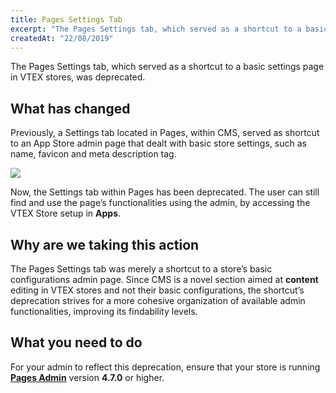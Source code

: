 ```yaml
---
title: Pages Settings Tab 
excerpt: "The Pages Settings tab, which served as a shortcut to a basic settings page in VTEX stores, was deprecated."
createdAt: "22/08/2019"
---
```


The Pages Settings tab, which served as a shortcut to a basic settings page in VTEX stores, was deprecated.

## What has changed

Previously, a Settings tab located in Pages, within CMS, served as shortcut to an App Store admin page that dealt with basic store settings, such as name, favicon and meta description tag.

![](https://user-images.githubusercontent.com/52087100/63537366-f0556e00-c4eb-11e9-81fb-060d2e168d1b.png)

Now, the Settings tab within Pages has been deprecated. The user can still find and use the page’s functionalities using the admin, by accessing the VTEX Store setup in __Apps__.

## Why are we taking this action

The Pages Settings tab was merely a shortcut to a store’s basic configurations admin page. Since CMS is a novel section aimed at __content__ editing in VTEX stores and not their basic configurations, the shortcut’s deprecation strives for a more cohesive organization of available admin functionalities, improving its findability levels.

## What you need to do

For your admin to reflect this deprecation, ensure that your store is running [**Pages Admin**](https://github.com/vtex-apps/admin-pages) version __4.7.0__ or higher.
